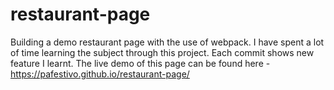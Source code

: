# restaurant-page
Building a demo restaurant page with the use of webpack.
I have spent a lot of time learning the subject through this project.
Each commit shows new feature I learnt.
The live demo of this page can be found here - https://pafestivo.github.io/restaurant-page/
